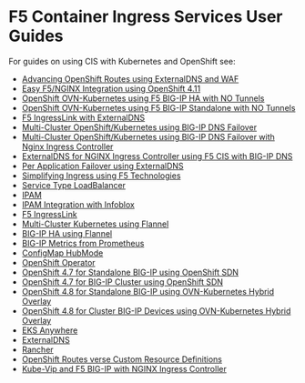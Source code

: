 F5 Container Ingress Services User Guides
========================================================

For guides on using CIS with Kubernetes and OpenShift see:

* [Advancing OpenShift Routes using ExternalDNS and WAF](https://github.com/nandakishorepeddi/k8s-bigip-ctlr/tree/main/user_guides/routes-externaldns-waf#readme)
* [Easy F5/NGINX Integration using OpenShift 4.11](https://github.com/nandakishorepeddi/k8s-bigip-ctlr/blob/main/user_guides/ingresslink-on-openshift/README.md)
* [OpenShift OVN-Kubernetes using F5 BIG-IP HA with NO Tunnels](https://github.com/nandakishorepeddi/k8s-bigip-ctlr/tree/main/user_guides/ovn-kubernetes-ha#readme)
* [OpenShift OVN-Kubernetes using F5 BIG-IP Standalone with NO Tunnels](https://github.com/nandakishorepeddi/k8s-bigip-ctlr/tree/main/user_guides/ovn-kubernetes-standalone#readme)
* [F5 IngressLink with ExternalDNS](https://github.com/nandakishorepeddi/k8s-bigip-ctlr/tree/main/user_guides/ingresslink-externaldns#readme)
* [Multi-Cluster OpenShift/Kubernetes using BIG-IP DNS Failover](https://github.com/nandakishorepeddi/k8s-bigip-ctlr/tree/main/user_guides/multi-deployment#readme)
* [Multi-Cluster OpenShift/Kubernetes using BIG-IP DNS Failover with Nginx Ingress Controller](https://github.com/nandakishorepeddi/k8s-bigip-ctlr/blob/main/user_guides/multi-deployment-nginx/README.md)
* [ExternalDNS for NGINX Ingress Controller using F5 CIS with BIG-IP DNS](https://github.com/nandakishorepeddi/k8s-bigip-ctlr/tree/main/user_guides/externaldns-nginx#readme)
* [Per Application Failover using ExternalDNS](https://github.com/nandakishorepeddi/k8s-bigip-ctlr/tree/main/user_guides/per-application-failover#readme)
* [Simplifying Ingress using F5 Technologies](https://github.com/nandakishorepeddi/k8s-bigip-ctlr/tree/main/user_guides/simplifying-ingress#readme)
* [Service Type LoadBalancer](https://github.com/nandakishorepeddi/k8s-bigip-ctlr/blob/main/user_guides/servicetypelb/README.md)
* [IPAM](https://github.com/nandakishorepeddi/k8s-bigip-ctlr/blob/main/user_guides/ipam/README.md)
* [IPAM Integration with Infoblox](https://github.com/nandakishorepeddi/k8s-bigip-ctlr/blob/main/user_guides/ipam-infoblox/README.md)
* [F5 IngressLink](https://github.com/nandakishorepeddi/k8s-bigip-ctlr/tree/main/user_guides/ingresslink)
* [Multi-Cluster Kubernetes using Flannel](https://github.com/nandakishorepeddi/k8s-bigip-ctlr/blob/main/user_guides/multi-cluster/user-guide.md)
* [BIG-IP HA using Flannel](https://github.com/nandakishorepeddi/k8s-bigip-ctlr/blob/main/user_guides/k8s-ha/README.md)
* [BIG-IP Metrics from Prometheus](https://github.com/nandakishorepeddi/k8s-bigip-ctlr/blob/main/user_guides/prometheus/README.md)
* [ConfigMap HubMode](https://github.com/nandakishorepeddi/k8s-bigip-ctlr/blob/main/user_guides/hubmode/README.md)
* [OpenShift Operator](https://github.com/nandakishorepeddi/k8s-bigip-ctlr/tree/main/user_guides/operator#readme)
* [OpenShift 4.7 for Standalone BIG-IP using OpenShift SDN](https://github.com/nandakishorepeddi/k8s-bigip-ctlr/blob/main/user_guides/openshift-4-7/standalone/README.md)
* [OpenShift 4.7 for BIG-IP Cluster using OpenShift SDN](https://github.com/nandakishorepeddi/k8s-bigip-ctlr/blob/main/user_guides/openshift-4-7/cluster/README.md)
* [OpenShift 4.8 for Standalone BIG-IP using OVN-Kubernetes Hybrid Overlay](https://github.com/nandakishorepeddi/k8s-bigip-ctlr/blob/main/user_guides/openshift-4-8/standalone-ovn-k8s-hybrid/README.md)
* [OpenShift 4.8 for Cluster BIG-IP Devices using OVN-Kubernetes Hybrid Overlay](https://github.com/nandakishorepeddi/k8s-bigip-ctlr/blob/main/user_guides/openshift-4-8/cluster-ovn-hybird/README.md)
* [EKS Anywhere](https://github.com/nandakishorepeddi/k8s-bigip-ctlr/blob/main/user_guides/eks-anywhere/README.md)
* [ExternalDNS](https://github.com/nandakishorepeddi/k8s-bigip-ctlr/blob/main/user_guides/externaldns/README.md)
* [Rancher](https://github.com/nandakishorepeddi/k8s-bigip-ctlr/tree/main/user_guides/rancher/simple-install#readme)
* [OpenShift Routes verse Custom Resource Definitions](https://github.com/nandakishorepeddi/k8s-bigip-ctlr/tree/main/user_guides/route-vs-crd#readme)
* [Kube-Vip and F5 BIG-IP with NGINX Ingress Controller](https://github.com/nandakishorepeddi/k8s-bigip-ctlr/blob/main/user_guides/kube-vip/README.md)

